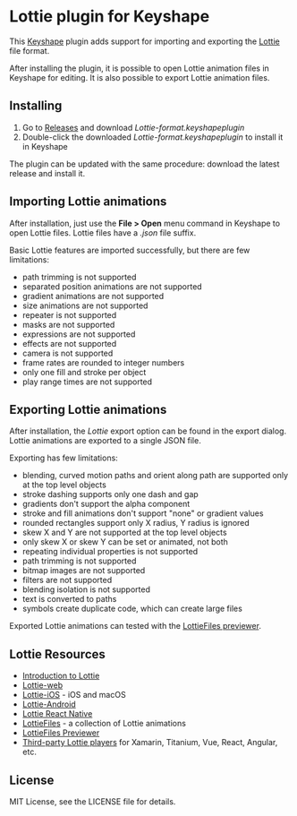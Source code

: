 
# Lottie plugin for Keyshape

This [Keyshape](https://www.keyshapeapp.com) plugin adds support for importing and exporting
the [Lottie](https://airbnb.design/lottie/) file format.

After installing the plugin, it is possible to open Lottie animation files in Keyshape
for editing. It is also possible to export Lottie animation files.

## Installing

1. Go to [Releases](https://github.com/Pixofield/keyshape-lottie-format/releases)
   and download _Lottie-format.keyshapeplugin_
2. Double-click the downloaded _Lottie-format.keyshapeplugin_ to install it in Keyshape

The plugin can be updated with the same procedure: download the latest release and install it.

## Importing Lottie animations

After installation, just use the **File > Open** menu command in Keyshape to open Lottie
files. Lottie files have a _.json_ file suffix.

Basic Lottie features are imported successfully, but there are few limitations:

 * path trimming is not supported
 * separated position animations are not supported
 * gradient animations are not supported
 * size animations are not supported
 * repeater is not supported
 * masks are not supported
 * expressions are not supported
 * effects are not supported
 * camera is not supported
 * frame rates are rounded to integer numbers
 * only one fill and stroke per object
 * play range times are not supported

## Exporting Lottie animations

After installation, the _Lottie_ export option can be found in the export dialog.
Lottie animations are exported to a single JSON file.

Exporting has few limitations:

 * blending, curved motion paths and orient along path are supported only at the top level objects
 * stroke dashing supports only one dash and gap
 * gradients don't support the alpha component
 * stroke and fill animations don't support "none" or gradient values
 * rounded rectangles support only X radius, Y radius is ignored
 * skew X and Y are not supported at the top level objects
 * only skew X or skew Y can be set or animated, not both
 * repeating individual properties is not supported
 * path trimming is not supported
 * bitmap images are not supported
 * filters are not supported
 * blending isolation is not supported
 * text is converted to paths
 * symbols create duplicate code, which can create large files

Exported Lottie animations can tested with the [LottieFiles previewer](https://www.lottiefiles.com/preview).

## Lottie Resources

 * [Introduction to Lottie](https://airbnb.design/lottie/)
 * [Lottie-web](https://github.com/airbnb/lottie-web)
 * [Lottie-iOS](https://github.com/airbnb/lottie-ios) - iOS and macOS
 * [Lottie-Android](https://github.com/airbnb/lottie-android)
 * [Lottie React Native](https://github.com/airbnb/lottie-react-native)
 * [LottieFiles](https://www.lottiefiles.com) - a collection of Lottie animations
 * [LottieFiles Previewer](https://www.lottiefiles.com/preview)
 * [Third-party Lottie players](http://airbnb.io/lottie/other-platforms.html) for Xamarin, Titanium, Vue, React, Angular, etc.

## License

MIT License, see the LICENSE file for details.
